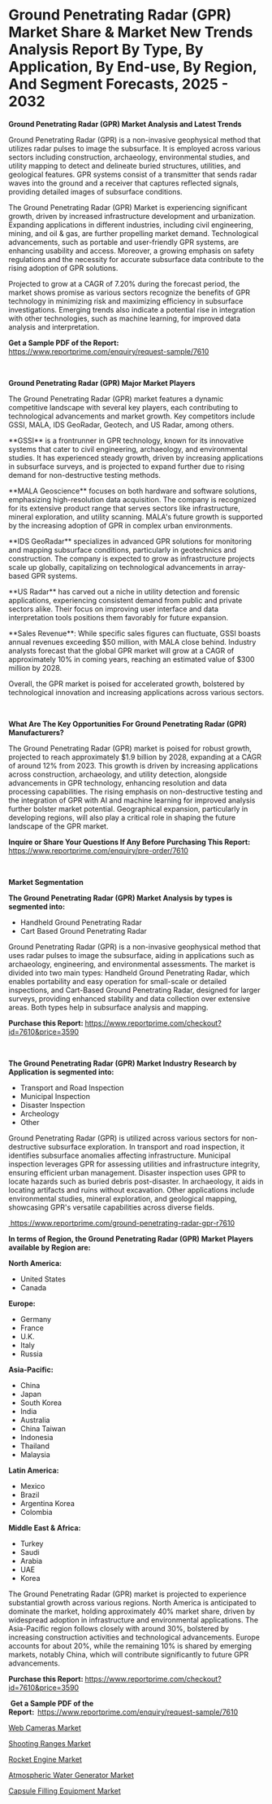 <p><h1>Ground Penetrating Radar (GPR) Market Share & Market New Trends Analysis Report By Type, By Application, By End-use, By Region, And Segment Forecasts, 2025 - 2032</h1></p><p><strong>Ground Penetrating Radar (GPR) Market Analysis and Latest Trends</strong></p>
<p><p>Ground Penetrating Radar (GPR) is a non-invasive geophysical method that utilizes radar pulses to image the subsurface. It is employed across various sectors including construction, archaeology, environmental studies, and utility mapping to detect and delineate buried structures, utilities, and geological features. GPR systems consist of a transmitter that sends radar waves into the ground and a receiver that captures reflected signals, providing detailed images of subsurface conditions.</p><p>The Ground Penetrating Radar (GPR) Market is experiencing significant growth, driven by increased infrastructure development and urbanization. Expanding applications in different industries, including civil engineering, mining, and oil & gas, are further propelling market demand. Technological advancements, such as portable and user-friendly GPR systems, are enhancing usability and access. Moreover, a growing emphasis on safety regulations and the necessity for accurate subsurface data contribute to the rising adoption of GPR solutions.</p><p>Projected to grow at a CAGR of 7.20% during the forecast period, the market shows promise as various sectors recognize the benefits of GPR technology in minimizing risk and maximizing efficiency in subsurface investigations. Emerging trends also indicate a potential rise in integration with other technologies, such as machine learning, for improved data analysis and interpretation.</p></p>
<p><strong>Get a Sample PDF of the Report:&nbsp;</strong> <a href="https://www.reportprime.com/enquiry/request-sample/7610?utm_campaign=1097&utm_medium=2&utm_source=Github&utm_content=ia&utm_term=19032025&utm_id=ground-penetrating-radar-gpr">https://www.reportprime.com/enquiry/request-sample/7610</a></p>
<p>&nbsp;</p>
<p><strong>Ground Penetrating Radar (GPR) Major Market Players</strong></p>
<p><p>The Ground Penetrating Radar (GPR) market features a dynamic competitive landscape with several key players, each contributing to technological advancements and market growth. Key competitors include GSSI, MALA, IDS GeoRadar, Geotech, and US Radar, among others.</p><p>**GSSI** is a frontrunner in GPR technology, known for its innovative systems that cater to civil engineering, archaeology, and environmental studies. It has experienced steady growth, driven by increasing applications in subsurface surveys, and is projected to expand further due to rising demand for non-destructive testing methods.</p><p>**MALA Geoscience** focuses on both hardware and software solutions, emphasizing high-resolution data acquisition. The company is recognized for its extensive product range that serves sectors like infrastructure, mineral exploration, and utility scanning. MALA's future growth is supported by the increasing adoption of GPR in complex urban environments.</p><p>**IDS GeoRadar** specializes in advanced GPR solutions for monitoring and mapping subsurface conditions, particularly in geotechnics and construction. The company is expected to grow as infrastructure projects scale up globally, capitalizing on technological advancements in array-based GPR systems.</p><p>**US Radar** has carved out a niche in utility detection and forensic applications, experiencing consistent demand from public and private sectors alike. Their focus on improving user interface and data interpretation tools positions them favorably for future expansion.</p><p>**Sales Revenue**: While specific sales figures can fluctuate, GSSI boasts annual revenues exceeding $50 million, with MALA close behind. Industry analysts forecast that the global GPR market will grow at a CAGR of approximately 10% in coming years, reaching an estimated value of $300 million by 2028.</p><p>Overall, the GPR market is poised for accelerated growth, bolstered by technological innovation and increasing applications across various sectors.</p></p>
<p>&nbsp;</p>
<p><strong>What Are The Key Opportunities For Ground Penetrating Radar (GPR) Manufacturers?</strong></p>
<p><p>The Ground Penetrating Radar (GPR) market is poised for robust growth, projected to reach approximately $1.9 billion by 2028, expanding at a CAGR of around 12% from 2023. This growth is driven by increasing applications across construction, archaeology, and utility detection, alongside advancements in GPR technology, enhancing resolution and data processing capabilities. The rising emphasis on non-destructive testing and the integration of GPR with AI and machine learning for improved analysis further bolster market potential. Geographical expansion, particularly in developing regions, will also play a critical role in shaping the future landscape of the GPR market.</p></p>
<p><strong>Inquire or Share Your Questions If Any Before Purchasing This Report:</strong> <a href="https://www.reportprime.com/enquiry/pre-order/7610?utm_campaign=1097&utm_medium=2&utm_source=Github&utm_content=ia&utm_term=19032025&utm_id=ground-penetrating-radar-gpr">https://www.reportprime.com/enquiry/pre-order/7610</a></p>
<p>&nbsp;</p>
<p><strong>Market Segmentation</strong></p>
<p><strong>The Ground Penetrating Radar (GPR) Market Analysis by types is segmented into:</strong></p>
<p><ul><li>Handheld Ground Penetrating Radar</li><li>Cart Based Ground Penetrating Radar</li></ul></p>
<p><p>Ground Penetrating Radar (GPR) is a non-invasive geophysical method that uses radar pulses to image the subsurface, aiding in applications such as archaeology, engineering, and environmental assessments. The market is divided into two main types: Handheld Ground Penetrating Radar, which enables portability and easy operation for small-scale or detailed inspections, and Cart-Based Ground Penetrating Radar, designed for larger surveys, providing enhanced stability and data collection over extensive areas. Both types help in subsurface analysis and mapping.</p></p>
<p><strong>Purchase this Report:&nbsp;</strong><a href="https://www.reportprime.com/checkout?id=7610&price=3590&utm_campaign=1097&utm_medium=2&utm_source=Github&utm_content=ia&utm_term=19032025&utm_id=ground-penetrating-radar-gpr">https://www.reportprime.com/checkout?id=7610&price=3590</a></p>
<p>&nbsp;</p>
<p><strong>The Ground Penetrating Radar (GPR) Market Industry Research by Application is segmented into:</strong></p>
<p><ul><li>Transport and Road Inspection</li><li>Municipal Inspection</li><li>Disaster Inspection</li><li>Archeology</li><li>Other</li></ul></p>
<p><p>Ground Penetrating Radar (GPR) is utilized across various sectors for non-destructive subsurface exploration. In transport and road inspection, it identifies subsurface anomalies affecting infrastructure. Municipal inspection leverages GPR for assessing utilities and infrastructure integrity, ensuring efficient urban management. Disaster inspection uses GPR to locate hazards such as buried debris post-disaster. In archaeology, it aids in locating artifacts and ruins without excavation. Other applications include environmental studies, mineral exploration, and geological mapping, showcasing GPR's versatile capabilities across diverse fields.</p></p>
<p><a href="https://www.reportprime.com/ground-penetrating-radar-gpr-r7610?utm_campaign=1097&utm_medium=2&utm_source=Github&utm_content=ia&utm_term=19032025&utm_id=ground-penetrating-radar-gpr">&nbsp;https://www.reportprime.com/ground-penetrating-radar-gpr-r7610</a></p>
<p><strong>In terms of Region, the Ground Penetrating Radar (GPR) Market Players available by Region are:</strong></p>
<p>
    <p> <strong> North America: </strong>
        <ul>
            <li>United States</li>
            <li>Canada</li>
        </ul>
        </p> 
    <p> <strong> Europe: </strong>
        <ul>
            <li>Germany</li>
            <li>France</li>
            <li>U.K.</li>
            <li>Italy</li>
            <li>Russia</li>
        </ul>
        </p> 
    <p> <strong> Asia-Pacific: </strong>
        <ul>
            <li>China</li>
            <li>Japan</li>
            <li>South Korea</li>
            <li>India</li>
            <li>Australia</li>
            <li>China Taiwan</li>
            <li>Indonesia</li>
            <li>Thailand</li>
            <li>Malaysia</li>
        </ul>
        </p> 
    <p> <strong> Latin America: </strong>
        <ul>
            <li>Mexico</li>
            <li>Brazil</li>
            <li>Argentina Korea</li>
            <li>Colombia</li>
        </ul>
        </p> 
    <p> <strong> Middle East & Africa: </strong>
        <ul>
            <li>Turkey</li>
            <li>Saudi</li>
            <li>Arabia</li>
            <li>UAE</li>
            <li>Korea</li>
        </ul>
    </p>
    </p>
<p><p>The Ground Penetrating Radar (GPR) market is projected to experience substantial growth across various regions. North America is anticipated to dominate the market, holding approximately 40% market share, driven by widespread adoption in infrastructure and environmental applications. The Asia-Pacific region follows closely with around 30%, bolstered by increasing construction activities and technological advancements. Europe accounts for about 20%, while the remaining 10% is shared by emerging markets, notably China, which will contribute significantly to future GPR advancements.</p></p>
<p><strong>Purchase this Report: </strong><a href="https://www.reportprime.com/checkout?id=7610&price=3590&utm_campaign=1097&utm_medium=2&utm_source=Github&utm_content=ia&utm_term=19032025&utm_id=ground-penetrating-radar-gpr">https://www.reportprime.com/checkout?id=7610&price=3590</a></p>
<p>&nbsp;<strong>Get a Sample PDF of the Report:&nbsp;&nbsp;</strong><a href="https://www.reportprime.com/enquiry/request-sample/7610?utm_campaign=1097&utm_medium=2&utm_source=Github&utm_content=ia&utm_term=19032025&utm_id=ground-penetrating-radar-gpr">https://www.reportprime.com/enquiry/request-sample/7610</a></p>
<p><strong></strong></p>
<p><p><a href="https://github.com/biandnikelrs/Market-Research-Report-List-1/blob/main/web-cameras-market.md?utm_campaign=1097&utm_medium=2&utm_source=Github&utm_content=ia&utm_term=19032025&utm_id=ground-penetrating-radar-gpr">Web Cameras Market</a></p><p><a href="https://github.com/mismannely/Market-Research-Report-List-1/blob/main/shooting-ranges-market.md?utm_campaign=1097&utm_medium=2&utm_source=Github&utm_content=ia&utm_term=19032025&utm_id=ground-penetrating-radar-gpr">Shooting Ranges Market</a></p><p><a href="https://github.com/tentandyik/Market-Research-Report-List-1/blob/main/rocket-engine-market.md?utm_campaign=1097&utm_medium=2&utm_source=Github&utm_content=ia&utm_term=19032025&utm_id=ground-penetrating-radar-gpr">Rocket Engine Market</a></p><p><a href="https://github.com/klenaestien23/Market-Research-Report-List-1/blob/main/atmospheric-water-generator-market.md?utm_campaign=1097&utm_medium=2&utm_source=Github&utm_content=ia&utm_term=19032025&utm_id=ground-penetrating-radar-gpr">Atmospheric Water Generator Market</a></p><p><a href="https://github.com/myongfranzcs/Market-Research-Report-List-1/blob/main/capsule-filling-equipment-market.md?utm_campaign=1097&utm_medium=2&utm_source=Github&utm_content=ia&utm_term=19032025&utm_id=ground-penetrating-radar-gpr">Capsule Filling Equipment Market</a></p></p>